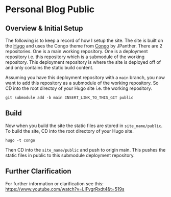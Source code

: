# Personal Blog Public

## Overview & Initial Setup

The following is to keep a record of how I setup the site. The site is built on the [Hugo](https://gohugo.io/) and uses the Congo theme from [Congo](https://github.com/jpanther/congo) by JPanther. There are 2 repositories. One is a main working repository. One is a deployment repository i.e. this repository which is a submodule of the working repository. This deployment repository is where the site is deployed off of and only contains the static build content. 

Assuming you have this deployment repository with a `main` branch, you now want to add this repository as a submodule of the working repository. So CD into the root directoy of your Hugo site i.e. the working repository. 
```
git submodule add -b main INSERT_LINK_TO_THIS_GIT public
```

## Build

Now when you build the site the static files are stored in `site_name/public`. To build the site, CD into the root directory of your Hugo site.
```
hugo -t congo
```

Then CD into the `site_name/public` and push to origin main. This pushes the static files in public to this submodule deployment repository.

## Further Clarification

For further information or clarification see this:
https://www.youtube.com/watch?v=LIFvgrRxdt4&t=519s
